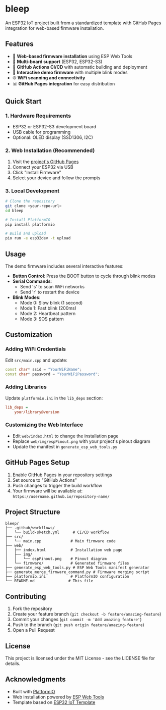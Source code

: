 # bleep

An ESP32 IoT project built from a standardized template with GitHub Pages integration for web-based firmware installation.

## Features

- 🚀 **Web-based firmware installation** using ESP Web Tools
- 🔧 **Multi-board support** (ESP32, ESP32-S3)
- 🎯 **GitHub Actions CI/CD** with automatic building and deployment
- 📱 **Interactive demo firmware** with multiple blink modes
- 🌐 **WiFi scanning and connectivity**
- 📊 **GitHub Pages integration** for easy distribution

## Quick Start

### 1. Hardware Requirements
- ESP32 or ESP32-S3 development board
- USB cable for programming
- Optional: OLED display (SSD1306, I2C)

### 2. Web Installation (Recommended)
1. Visit the [project's GitHub Pages]() <!-- Add your GitHub Pages URL here -->
2. Connect your ESP32 via USB
3. Click "Install Firmware"
4. Select your device and follow the prompts

### 3. Local Development
```bash
# Clone the repository
git clone <your-repo-url>
cd bleep

# Install PlatformIO
pip install platformio

# Build and upload
pio run -e esp32dev -t upload
```

## Usage

The demo firmware includes several interactive features:

- **Button Control**: Press the BOOT button to cycle through blink modes
- **Serial Commands**: 
  - Send 's' to scan WiFi networks
  - Send 'r' to restart the device
- **Blink Modes**:
  - Mode 0: Slow blink (1 second)
  - Mode 1: Fast blink (200ms)
  - Mode 2: Heartbeat pattern
  - Mode 3: SOS pattern

## Customization

### Adding WiFi Credentials
Edit `src/main.cpp` and update:
```cpp
const char* ssid = "YourWiFiName";
const char* password = "YourWiFiPassword";
```

### Adding Libraries
Update `platformio.ini` in the `lib_deps` section:
```ini
lib_deps = 
    your/library@version
```

### Customizing the Web Interface
- Edit `web/index.html` to change the installation page
- Replace `web/img/espPinout.png` with your project's pinout diagram
- Update the manifest in `generate_esp_web_tools.py`

## GitHub Pages Setup

1. Enable GitHub Pages in your repository settings
2. Set source to "GitHub Actions"
3. Push changes to trigger the build workflow
4. Your firmware will be available at: `https://username.github.io/repository-name/`

## Project Structure

```
bleep/
├── .github/workflows/
│   └── build-sketch.yml      # CI/CD workflow
├── src/
│   └── main.cpp             # Main firmware code
├── web/
│   ├── index.html           # Installation web page
│   ├── img/
│   │   └── espPinout.png    # Pinout diagram
│   └── firmware/            # Generated firmware files
├── generate_esp_web_tools.py # ESP Web Tools manifest generator
├── generate_merge_firmware_command.py # Firmware merging script
├── platformio.ini           # PlatformIO configuration
└── README.md               # This file
```

## Contributing

1. Fork the repository
2. Create your feature branch (`git checkout -b feature/amazing-feature`)
3. Commit your changes (`git commit -m 'Add amazing feature'`)
4. Push to the branch (`git push origin feature/amazing-feature`)
5. Open a Pull Request

## License

This project is licensed under the MIT License - see the LICENSE file for details.

## Acknowledgments

- Built with [PlatformIO](https://platformio.org/)
- Web installation powered by [ESP Web Tools](https://esphome.github.io/esp-web-tools/)
- Template based on [ESP32 IoT Template](https://github.com/your-username/esp32-iot-template)
